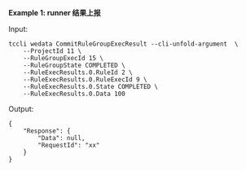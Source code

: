 **Example 1: runner 结果上报**



Input: 

```
tccli wedata CommitRuleGroupExecResult --cli-unfold-argument  \
    --ProjectId 11 \
    --RuleGroupExecId 15 \
    --RuleGroupState COMPLETED \
    --RuleExecResults.0.RuleId 2 \
    --RuleExecResults.0.RuleExecId 9 \
    --RuleExecResults.0.State COMPLETED \
    --RuleExecResults.0.Data 100
```

Output: 
```
{
    "Response": {
        "Data": null,
        "RequestId": "xx"
    }
}
```

